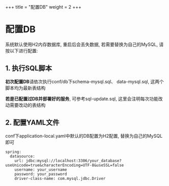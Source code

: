 +++
title = "配置DB"
weight = 2
+++

# 配置DB

系统默认使用H2内存数据库, 重启后会丢失数据, 若需要替换为自己的MySQL, 请按以下进行配置:

## 1. 执行SQL脚本

**初次配置DB**请依次执行conf/db下schema-mysql.sql、 data-mysql.sql, 这两个脚本均为最新表结构

**若是已配置过DB并部署好的服务**, 可参考sql-update.sql, 这里会注明每次功能改动需要改动的表结构

## 2. 配置YAML文件

conf下application-local.yaml中默认的DB配置为H2配置, 替换为自己的MySQL即可

```
spring:
  datasource:
    url: jdbc:mysql://localhost:3306/your_database?useUnicode=true&characterEncoding=UTF-8&useSSL=false
    username: your_username
    password: your_password
    driver-class-name: com.mysql.jdbc.Driver
```
